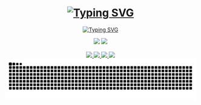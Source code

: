 
<h1 align="center">
<a href="https://git.io/typing-svg"><img src="https://readme-typing-svg.demolab.com?font=JetBrains+Mono&weight=500&size=30&duration=3000&pause=1000&color=275AF7&center=true&vCenter=true&random=false&width=435&lines=Seja+bem+vindo!;Me+chamo+Arthur+Ritzel!" alt="Typing SVG" /></a>
</h1>

<p align="center">
<a href="https://git.io/typing-svg"><img src="https://readme-typing-svg.demolab.com?font=JetBrains+Mono&weight=500&size=22&duration=3000&pause=1000&color=275AF7&center=true&vCenter=true&repeat=false&random=false&width=435&lines=Futuro+Engenheiro+De+Software!" alt="Typing SVG" /></a>
</p>

<div align="center">
 <img height="160em" src="https://github-readme-stats.vercel.app/api?username=arthurritzel&show_icons=true&theme=dark&hide_border=false&show_owner=true"/>
 <img height="160em" src="https://github-readme-stats.vercel.app/api/top-langs/?username=arthurritzel&theme=dark&hide_border=false&&layout=compact"/>
</div>
<br>
<div align="center"> 
  <a href="https://instagram.com/arthur_ritzel/" target="_blank">
  <img src="https://img.shields.io/badge/-Instagram-%23E4405F?style=for-the-badge&logo=instagram&logoColor=white">
  </a>
  <a href="https://www.linkedin.com/in/arthur-burkhard-ritzel-4716a6261/" target="_blank">
  <img src="https://img.shields.io/badge/-LinkedIn-%230077B5?style=for-the-badge&logo=linkedin&logoColor=white">
  </a> 
  <a href="https://aritzel.dev" target="_blank">
  <img src="https://img.shields.io/badge/-Arthur_Ritzel-darkblue?style=for-the-badge&logo=airbrakedotio&logoColor=white">
  </a>
  <a href = "https://www.npmjs.com/package/aritzel" target="_blank">
  <img src="https://img.shields.io/badge/-npx aritzel-%23333?style=for-the-badge&logo=windowsterminal&logoColor=white">
  </a>
</div>
<div align="center">
<picture>
  <source media="(prefers-color-scheme: dark)" srcset="https://raw.githubusercontent.com/arthurritzel/arthurritzel/output/github-contribution-grid-snake-dark.svg">
  <source media="(prefers-color-scheme: light)" srcset="https://raw.githubusercontent.com/arthurritzel/arthurritzel/output/github-contribution-grid-snake.svg">
  <img alt="github contribution grid snake animation" src="https://raw.githubusercontent.com/arthurritzel/arthurritzel/output/github-contribution-grid-snake.svg">
</picture>
</div>

